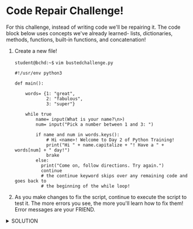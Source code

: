 # Code Repair Challenge!

For this challenge, instead of writing code we'll be repairing it. The code block below uses concepts we've already learned- lists, dictionaries, methods, functions, built-in functions, and concatenation!

1. Create a new file!

    `student@bchd:~$` `vim bustedchallenge.py`
    
    ```
    #!/usr/env python3

    def main():

        words= {1: "great",
                2: "fabulous",
                3: "super"}

        while true
            name= input(What is your name?\n>)
            num= input("Pick a number between 1 and 3: ")
            
            if name and num in words.keys():
                # Hi <name>! Welcome to Day 2 of Python Training!
                print("Hi " + name.capitalize + "! Have a " + words[num] + " day!")
                brake
            else:
              print("Come on, follow directions. Try again.")
              continue
              # the continue keyword skips over any remaining code and goes back to
              # the beginning of the while loop!
    ```
   
0. As you make changes to fix the script, continue to execute the script to test it. The more errors you see, the more you'll learn how to fix them! Error messages are your FRIEND.

<details>
<summary>SOLUTION</summary>
<br>

```python
#!/usr/bin/env python3

def main():

    words= {1: "great",
            2: "fabulous",
            3: "super"}

    while True:
        name= input('What is your name?\n>')
        num= int(input("Pick a number between 1 and 3: "))

        # input saves the returned value as a STRING
        # num = "2"

        if name and num in words.keys():
        # if the var name has a value
        # if num is one of the keys in the dict words
            # Hi <name>! Welcome to Day 2 of Python Training!
            print("Hi " + name.capitalize() + "! Have a " + words[num] + " day!")
            break
        else:
          print("Come on, follow directions. Try again.")
          continue
          # the continue keyword skips over any remaining code and goes back to
          # the beginning of the while loop!

main()
```
</details>
